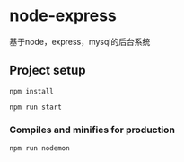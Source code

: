 # node-express
基于node，express，mysql的后台系统

## Project setup
```
npm install
```
```
npm run start
```
### Compiles and minifies for production
```
npm run nodemon
```